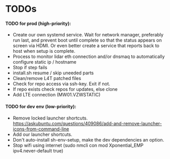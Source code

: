 # TODOs

#### TODO for prod (high-priority): 
- Create our own systemd service. Wait for network manager, preferably run last, and prevent boot until complete so that the status appears on screen via HDMI. Or even better create a service that reports back to host when setup is complete.
- Process to monitor lidar eth connection and/or dnsmaq to automatically configure static ip / hostname
- Stop if step fails
- install.sh resume / skip uneeded parts
- Clean/remove L4T patched files
- Check for repo access via ssh-key. Exit if not.
- If repo exists check repos for updates, else clone
- Add LTE connection (MW01.VZWSTATIC)

#### TODO for dev env (low-priority):
- Remove locked launcher shortcuts. https://askubuntu.com/questions/409086/add-and-remove-launcher-icons-from-command-line
- Add our launcher shortcuts.
- Don't auto-install sh-env-setup, make the dev dependencies an option.
- Stop wifi using internet (sudo nmcli con mod Xponential_EMP ipv4.never-default true)


